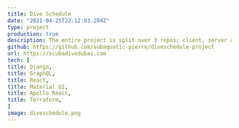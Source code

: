 ```yaml
---
title: Dive Schedule
date: "2021-04-25T22:12:03.284Z"
type: project
production: true
description: The entire project is split over 3 repos; client, server and infrastructure. The project is used as a scheduling application for Sandy Beach Dive Centre. The client is written using TypeScript with ReactJS and Apollo client. The API is a Django application using Graphene Django to expose a GraphQL API. The infrastructure is written written using Terraform, it supports an ECS service built using an AWS pipeline and Docker. The frontend is hosted on AWS CloudFront, any push the the main branch of the repos triggers a build which is automatically tested and pushed to production environment.
github: https://github.com/subaquatic-pierre/diveschedule-project
url: https://scubadivedubai.com
tech: [
title: Django,
title: GraphQL,
title: React,
title: Material UI,
title: Apollo React,
title: Terraform,
]
image: diveschedule.png
---
```


